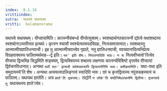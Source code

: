 ```yaml
---
index:  8.1.14
vrittiindex: 
sutra:  यथास्वे यथायथम्
vritti:  balamanorama 
---
```


यथास्वे यथायथम्। वीप्सायामिति। कार्त्स्न्येसंबन्धो वीप्सेत्युक्तम्। स्वशब्दार्थगतकार्त्स्न्ये द्योत्ये यथाशब्दस्य स्वशब्देनाऽव्ययीभाव इत्यर्थः। कृत्स्न श्चासौ स्वश्चेत्यस्वपदविग्रहः, नित्यसमासत्वात्। स्वशब्दस्तु आत्मात्मीयज्ञातिधनवाची। इह तु आत्मात्मीयवाच्येव गृह्यते, नतु ज्ञातिधनवाची, व्याख्यानादित्यभिप्रेत्य विग्रहवाक्यस्य फलितमर्थमाह--द्वे इति। `स्त' इति शेषः। निपातनादिति भावः। न च `नित्यवीप्सयो'रित्येव वीप्सया द्वित्वमिह सिद्धमिति शङ्क्यम्, द्वित्वविषयस्य शब्दस्य लक्षणया कार्त्स्न्यविशिष्टे वृत्तावेव वीप्सायां द्विर्वचनविधानात्। अन्यथा `सर्वो घटः' इत्यादौ सर्वशब्दस्यापि द्वित्वापत्तेरिति भावः। क्लीबत्वमिति। `यथा-यथा इति समुदायस्ये'ति शेषः। अन्यथा अव्ययत्वादलिङ्गत्वं स्यादिति भावः। एवं च कृत्तद्वित्वस्य नपुंसकह्रस्वत्वं च फलितम्। यथायथं ज्ञातेति। अत्र `ज्ञाते'ति तृन्नन्तम्। `तद्योगे `न लोके'ति षष्ठीनिषेधात्कर्मणि द्वितीया। तृजन्तत्वे तु `यथायथस्य ज्ञाते'त्येव। 

